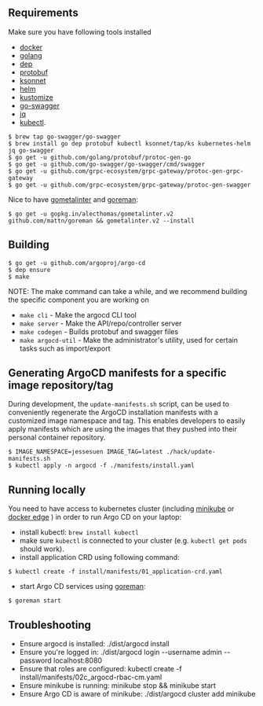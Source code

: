 ## Requirements
Make sure you have following tools installed
* [docker](https://docs.docker.com/install/#supported-platforms)
* [golang](https://golang.org/)
* [dep](https://github.com/golang/dep)
* [protobuf](https://developers.google.com/protocol-buffers/)
* [ksonnet](https://github.com/ksonnet/ksonnet#install)
* [helm](https://github.com/helm/helm/releases)
* [kustomize](https://github.com/kubernetes-sigs/kustomize/releases)
* [go-swagger](https://github.com/go-swagger/go-swagger/blob/master/docs/install.md)
* [jq](https://stedolan.github.io/jq/)
* [kubectl](https://kubernetes.io/docs/tasks/tools/install-kubectl/).

```
$ brew tap go-swagger/go-swagger
$ brew install go dep protobuf kubectl ksonnet/tap/ks kubernetes-helm jq go-swagger
$ go get -u github.com/golang/protobuf/protoc-gen-go
$ go get -u github.com/go-swagger/go-swagger/cmd/swagger
$ go get -u github.com/grpc-ecosystem/grpc-gateway/protoc-gen-grpc-gateway
$ go get -u github.com/grpc-ecosystem/grpc-gateway/protoc-gen-swagger
```

Nice to have [gometalinter](https://github.com/alecthomas/gometalinter) and [goreman](https://github.com/mattn/goreman):

```
$ go get -u gopkg.in/alecthomas/gometalinter.v2 github.com/mattn/goreman && gometalinter.v2 --install
```

## Building

```
$ go get -u github.com/argoproj/argo-cd
$ dep ensure
$ make
```
NOTE: The make command can take a while, and we recommend building the specific component you are working on
* `make cli` - Make the argocd CLI tool
* `make server` - Make the API/repo/controller server
* `make codegen` - Builds protobuf and swagger files
* `make argocd-util` - Make the administrator's utility, used for certain tasks such as import/export

## Generating ArgoCD manifests for a specific image repository/tag

During development, the `update-manifests.sh` script, can be used to conveniently regenerate the
ArgoCD installation manifests with a customized image namespace and tag. This enables developers
to easily apply manifests which are using the images that they pushed into their personal container
repository.

```
$ IMAGE_NAMESPACE=jessesuen IMAGE_TAG=latest ./hack/update-manifests.sh
$ kubectl apply -n argocd -f ./manifests/install.yaml
```

## Running locally

You need to have access to kubernetes cluster (including [minikube](https://kubernetes.io/docs/tasks/tools/install-minikube/) or [docker edge](https://docs.docker.com/docker-for-mac/install/) ) in order to run Argo CD on your laptop:

* install kubectl: `brew install kubectl`
* make sure `kubectl` is connected to your cluster (e.g. `kubectl get pods` should work).
* install application CRD using following command:

```
$ kubectl create -f install/manifests/01_application-crd.yaml
```

* start Argo CD services using [goreman](https://github.com/mattn/goreman):

```
$ goreman start
```

## Troubleshooting
* Ensure argocd is installed: ./dist/argocd install
* Ensure you're logged in: ./dist/argocd login --username admin --password <whatever password you set at install> localhost:8080
* Ensure that roles are configured: kubectl create -f install/manifests/02c_argocd-rbac-cm.yaml
* Ensure minikube is running: minikube stop && minikube start
* Ensure Argo CD is aware of minikube: ./dist/argocd cluster add minikube
